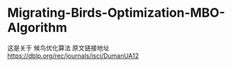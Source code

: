 # Migrating-Birds-Optimization-MBO-Algorithm
这是关于 候鸟优化算法
  原文链接地址 https://dblp.org/rec/journals/isci/DumanUA12

